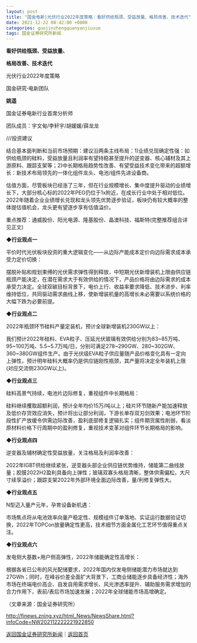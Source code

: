 ```yaml
---
layout: post
title: "国金电新|光伏行业2022年度策略：看好供给瓶颈、受益放量、格局改善、技术迭代"
date: 2021-12-22 08:42:00 +0800
categories: guojinzhengquanyanjiusuo
tags: 国金证券研究所新闻
---
```

<p><strong>看好供给瓶颈、受益放量、</strong></p>
 <p><strong>格局改善、技术迭代</strong></p>
 <p>光伏行业2022年度策略</p>
 <p>国金研究<strong>·</strong>电新团队</p>
 <p><strong>姚遥</strong></p>
 <p>国金证券电新行业首席分析师</p>
 <p>团队成员：宇文甸/李轩宇/胡媛媛/薛龙龙</p>
 <p>///投资建议</p>
 <p>结合基本面判断和当前市场预期：建议沿两条主线布局：1)业绩兑现确定性强：如供给瓶颈的硅料，受益放量且利润率有望持稳甚至提升的逆变器、核心辅材及其上游原料、跟踪支架等；2)中长期格局趋势性改善、有望受益技术变化带来的超额增长：新技术布局领先的一体化组件龙头、电池/组件先进设备商。</p>
 <p>估值方面，尽管板块已经涨了三年，但在行业规模增长、集中度提升驱动的业绩增长下，大部分核心标的2022年PEG仍位于1x附近，在成长行业中处于相对低位。2022年随着企业业绩增长兑现和龙头领先优势逐步验证，板块仍有较大概率的整体提估值机会，龙头更有望逐步享有估值溢价。</p>
 <p>重点推荐：通威股份、阳光电源、隆基股份、晶澳科技、福斯特(完整推荐组合详见正文)</p>
 <p><strong>◆行业观点一</strong></p>
 <p>平价时代光伏板块投资的重大逻辑变化——从边际产能成本定价向边际需求成本承受力定价切换：</p>
 <p>摆脱补贴和规划束缚的光伏需求弹性得到释放，中短期光伏新增装机上限由供应链瓶颈产能决定，在潜在需求大于有效供给的情况下，产品价格将由边际需求的成本承受力决定。全球双碳目标背景下，电价上行、收益率要求降低、技术进步、利率维持低位，共同驱动需求曲线上移，使新增装机量的高增长未必需要以系统价格的大幅下跌为必要前提。</p>
 <p><strong>◆行业观点二</strong></p>
 <p>2022年瓶颈环节硅料产量定装机，预计全球新增装机230GW以上：</p>
 <p>我们预计2022年硅料、EVA粒子、压延光伏玻璃有效供给分别为83~85万吨、95~100万吨、5.5~5.7万吨/日，分别可满足278~290GW、280~302GW、360~380GW组件生产。由于光伏级EVA粒子供应量随产品价格变化具有一定向上弹性，预计明年硅料大概率仍是供应链刚性瓶颈，其产量将决定全年装机上限(对应交流侧230GW以上)。</p>
 <p><strong>◆行业观点三</strong></p>
 <p>硅料高景气持续，电池片边际修复，重视组件中长期格局：</p>
 <p>硅料继续攫取超额利润，预计全年均价15万/吨以上；硅片环节随新产能加速释放及低价存货效应消失，预计将出让部分利润，下游长单存双刃剑效果；电池环节阶段性扩产放缓令供需边际改善，盈利底部修复逻辑扎实；组件期货属性削弱，看淡原材料价格下行周期中的盈利修复，重视技术变革对组件环节长期格局的影响。</p>
 <p><strong>◆行业观点四</strong></p>
 <p>逆变器及辅材确定性受益放量，关注格局及利润率改善：</p>
 <p>2022年IGBT供给继续紧张，逆变器头部企业供应链优势维持，储能第二曲线放量；胶膜2022H2盈利具备向上弹性；玻璃双寡头格局清晰，整体供需偏松，大尺寸续享溢价；跟踪支架2022年外部环境全面边际改善，量/利修复弹性大。</p>
 <p><strong>◆行业观点五</strong></p>
 <p>N型迈入量产元年，孕育设备新机遇： </p>
 <p>市场焦点将从电池效率向量产稳定性、规模组件订单落地、实证运行数据验证切换，2022年TOPCon放量确定性更高，技术细节方面金属化工艺环节值得重点关注。</p>
 <p><strong>◆行业观点六</strong></p>
 <p>发电侧大基数+用户侧高弹性，2022年储能确定性高增长：</p>
 <p>根据各省已公布的风光配储要求，2022年国内仅发电侧储能潜力市场就达到27GWh；同时，在峰谷价差全面扩大背景下，工商业储能逐步具备经济性；海外市场在终端电价高企、自发自用需求增长、风光渗透率提升、辅助服务需求增加的合力作用下，表前/表后市场加速发展；2022年全球储能市场高增确定。</p><p class="em_media">（文章来源：国金证券研究所）</p>

<http://finews.zning.xyz/html_News/NewsShare.html?infoCode=NW202112222221922850>

[返回国金证券研究所新闻](//finews.withounder.com/category/guojinzhengquanyanjiusuo.html)｜[返回首页](//finews.withounder.com/)